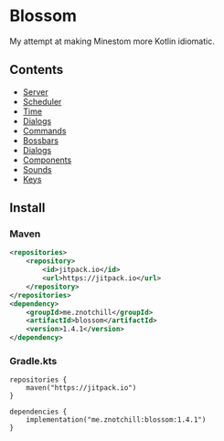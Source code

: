 
# Blossom

My attempt at making Minestom more Kotlin idiomatic.

## Contents

- [Server](https://github.com/zNotChill/blossom/wiki/Server)
- [Scheduler](https://github.com/zNotChill/blossom/wiki/Scheduler)
- [Time](https://github.com/zNotChill/blossom/wiki/Time)
- [Dialogs](https://github.com/zNotChill/blossom/wiki/Dialogs)
- [Commands](https://github.com/zNotChill/blossom/wiki/Commands)
- [Bossbars](https://github.com/zNotChill/blossom/wiki/Bossbars)
- [Dialogs](https://github.com/zNotChill/blossom/wiki/Dialogs)
- [Components](https://github.com/zNotChill/blossom/wiki/Components)
- [Sounds](https://github.com/zNotChill/blossom/wiki/Sounds)
- [Keys](https://github.com/zNotChill/blossom/wiki/Keys)

## Install

### Maven
```xml
<repositories>
	<repository>
	    <id>jitpack.io</id>
	    <url>https://jitpack.io</url>
	</repository>
</repositories>
<dependency>
    <groupId>me.znotchill</groupId>
    <artifactId>blossom</artifactId>
    <version>1.4.1</version>
</dependency>
```

### Gradle.kts

```
repositories {
    maven("https://jitpack.io")
}

dependencies {
    implementation("me.znotchill:blossom:1.4.1")
}
```